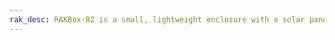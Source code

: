 ```yaml
---
rak_desc: RAKBox-B2 is a small, lightweight enclosure with a solar panel. It is IP67 rated enclosure for outdoor usage
---
```


<rk-redirect to="/Product-Categories/Accessories/RAKBox-B2/Overview/" />